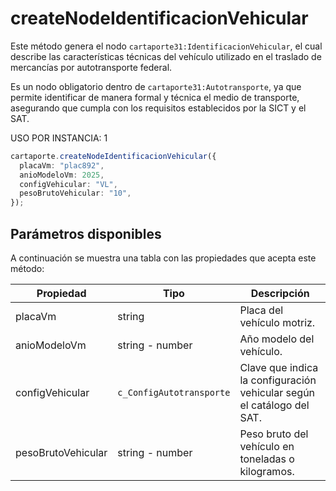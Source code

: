 # createNodeIdentificacionVehicular

Este método genera el nodo `cartaporte31:IdentificacionVehicular`, el cual describe las características técnicas del vehículo utilizado en el traslado de mercancías por autotransporte federal.

Es un nodo obligatorio dentro de `cartaporte31:Autotransporte`, ya que permite identificar de manera formal y técnica el medio de transporte, asegurando que cumpla con los requisitos establecidos por la SICT y el SAT.

USO POR INSTANCIA: 1

```ts
cartaporte.createNodeIdentificacionVehicular({
  placaVm: "plac892",
  anioModeloVm: 2025,
  configVehicular: "VL",
  pesoBrutoVehicular: "10",
});
```

## Parámetros disponibles

A continuación se muestra una tabla con las propiedades que acepta este método:

| Propiedad          | Tipo                     | Descripción                                                            |
| ------------------ | ------------------------ | ---------------------------------------------------------------------- |
| placaVm            | string                   | Placa del vehículo motriz.                                             |
| anioModeloVm       | string - number          | Año modelo del vehículo.                                               |
| configVehicular    | `c_ConfigAutotransporte` | Clave que indica la configuración vehicular según el catálogo del SAT. |
| pesoBrutoVehicular | string - number          | Peso bruto del vehículo en toneladas o kilogramos.                     |

<!-- ## Lista de errores

Vaya a la seccion <a href="/docs/v3.0/validador/lista-de-errores#identificacion-vehicular">`Lista de errores:IdentificacionVehicular`</a> para tener la lista de errores que se puede generar.
 -->
